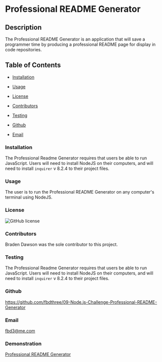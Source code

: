 # **Professional README Generator**

## **Description**
The Professional README Generator is an application that will save a programmer time by producing a professional README page for display in code repositories. 

## **Table of Contents**
* [Installation](#installation)

* [Usage](#usage)

* [License](#license)

* [Contributors](#contributors)

* [Testing](#testing)

* [Github](#github)

* [Email](#email)  


### **Installation**
The Professional Readme Generator requires that users be able to run JavaScript.  Users will need to install NodeJS on their computers, and will need to install `inquirer` v 8.2.4 to their project files.

### **Usage**
The user is to run the Professional README Generator on any computer's terminal using NodeJS. 

### **License**
![GitHub license](https://img.shields.io/badge/license-None-blue.svg)


### **Contributors**
Braden Dawson was the sole contributor to this project.  

### **Testing**
The Professional Readme Generator requires that users be able to run JavaScript.  Users will need to install NodeJS on their computers, and will need to install `inquirer` v 8.2.4 to their project files.  

### **Github**
https://github.com/fbdthree/09-Node.js-Challenge-Professional-README-Generator

### **Email**
fbd3@me.com

### **Demonstration**

[Professional README Generator](https://screencast-o-matic.com/watch/c3l1ejVvhUj)